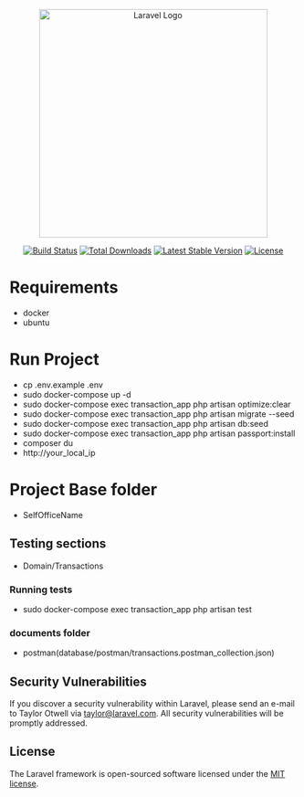 <p align="center"><a href="https://laravel.com" target="_blank"><img src="https://raw.githubusercontent.com/laravel/art/master/logo-lockup/5%20SVG/2%20CMYK/1%20Full%20Color/laravel-logolockup-cmyk-red.svg" width="400" alt="Laravel Logo"></a></p>

<p align="center">
<a href="https://github.com/laravel/framework/actions"><img src="https://github.com/laravel/framework/workflows/tests/badge.svg" alt="Build Status"></a>
<a href="https://packagist.org/packages/laravel/framework"><img src="https://img.shields.io/packagist/dt/laravel/framework" alt="Total Downloads"></a>
<a href="https://packagist.org/packages/laravel/framework"><img src="https://img.shields.io/packagist/v/laravel/framework" alt="Latest Stable Version"></a>
<a href="https://packagist.org/packages/laravel/framework"><img src="https://img.shields.io/packagist/l/laravel/framework" alt="License"></a>
</p>

# Requirements
- docker
- ubuntu

# Run Project
- cp .env.example .env 
- sudo docker-compose up -d
-  sudo docker-compose exec transaction_app php artisan optimize:clear
-  sudo docker-compose exec transaction_app php artisan migrate --seed
-  sudo docker-compose exec transaction_app php artisan db:seed
-  sudo docker-compose exec transaction_app php artisan passport:install
- composer du
- http://your_local_ip

# Project Base folder
- SelfOfficeName

## Testing sections
- Domain/Transactions

### Running tests
- sudo docker-compose exec transaction_app php artisan test

### documents folder
- postman(database/postman/transactions.postman_collection.json)
## Security Vulnerabilities
If you discover a security vulnerability within Laravel, please send an e-mail to Taylor Otwell via [taylor@laravel.com](mailto:taylor@laravel.com). All security vulnerabilities will be promptly addressed.

## License
The Laravel framework is open-sourced software licensed under the [MIT license](https://opensource.org/licenses/MIT).
